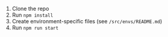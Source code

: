 1) Clone the repo
2) Run `npm install`
3) Create environment-specific files (see `/src/envs/README.md`)
4) Run `npm run start`